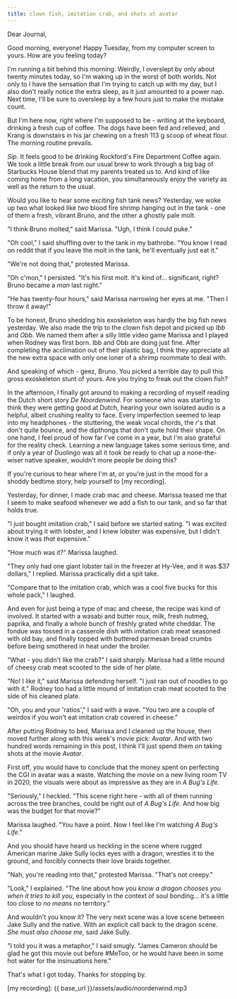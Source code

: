 ```yaml
---
title: clown fish, imitation crab, and shots at avatar
---
```


Dear Journal,

Good morning, everyone!  Happy Tuesday, from my computer screen to
yours.  How are you feeling today?

I'm running a bit behind this morning.  Weirdly, I overslept by only
about twenty minutes today, so I'm waking up in the worst of both
worlds.  Not only to I have the sensation that I'm trying to catch up
with my day, but I also don't really notice the extra sleep, as it
just amounted to a power nap.  Next time, I'll be sure to oversleep by
a few hours just to make the mistake count.

But I'm here now, right where I'm supposed to be - writing at the
keyboard, drinking a fresh cup of coffee.  The dogs have been fed and
relieved, and Krang is downstairs in his jar chewing on a fresh 113 g
scoop of wheat flour.  The morning routine prevails.

_Sip_.  It feels good to be drinking Rockford's Fire Department Coffee
again.  We took a little break from our usual brew to work through a
big bag of Starbucks House blend that my parents treated us to.  And
kind of like coming home from a long vacation, you simultaneously
enjoy the variety as well as the return to the usual.

Would you like to hear some exciting fish tank news?  Yesterday, we
woke up two what looked like _two_ blood fire shrimp hanging out in
the tank - one of them a fresh, vibrant Bruno, and the other a ghostly
pale molt.

"I think Bruno molted," said Marissa.  "Ugh, I think I could puke."

"Oh cool," I said shuffling over to the tank in my bathrobe.  "You
know I read on reddit that if you leave the molt in the tank, he'll
eventually just eat it."

"We're not doing that," protested Marissa.

"Oh c'mon," I persisted.  "It's his first molt.  It's kind
of... significant, right?  Bruno became a _man_ last night."

"He has twenty-four hours," said Marissa narrowing her eyes at me.
"Then I throw it away!"

To be honest, Bruno shedding his exoskeleton was hardly the big fish
news yesterday.  We also made the trip to the clown fish depot and
picked up _Ibb_ and _Obb_.  We named them after a silly little video
game Marissa and I played when Rodney was first born.  Ibb and Obb are
doing just fine.  After completing the acclimation out of their
plastic bag, I think they appreciate all the new extra space with only
one loner of a shrimp roommate to deal with.

And speaking of which - geez, Bruno.  You picked a terrible day to
pull this gross exoskeleton stunt of yours.  Are you trying to freak
out the clown fish?

In the afternoon, I finally got around to making a recording of myself
reading the Dutch short story _De Noordenwind_.  For someone who was
starting to think they were getting good at Dutch, hearing your own
isolated audio is a helpful, albeit crushing reality to face.  Every
imperfection seemed to leap into my headphones - the stuttering, the
weak vocal chords, the _r_'s that don't quite bounce, and the
dipthongs that don't quite hold their shape.  On one hand, I feel
proud of how far I've come in a year, but I'm also grateful for the
reality check.  Learning a new language takes some serious time, and
if only a year of Duolingo was all it took be ready to chat up a
none-the-wiser native speaker, wouldn't more people be doing this?

If you're curious to hear where I'm at, or you're just in the mood for
a shoddy bedtime story, help yourself to [my recording].

Yesterday, for dinner, I made crab mac and cheese.  Marissa teased me
that I seem to make seafood whenever we add a fish to our tank, and so
far that holds true.

"I just bought imitation crab," I said before we started eating.  "I
was excited about trying it with lobster, and I knew lobster was
expensive, but I didn't know it was _that_ expensive."

"How much was it?" Marissa laughed.

"They only had one giant lobster tail in the freezer at Hy-Vee, and it
was $37 dollars," I replied.  Marissa practically did a spit take.

"Compare that to the imitation crab, which was a cool five bucks for
this whole pack," I laughed.

And even for just being a type of mac and cheese, the recipe was kind
of involved.  It started with a wasabi and butter roux, milk, fresh
nutmeg, paprika, and finally a whole bunch of freshly grated white
cheddar.  The fondue was tossed in a casserole dish with imitation
crab meat seasoned with old bay, and finally topped with buttered
parmesan bread crumbs before being smothered in heat under the
broiler.

"What - you didn't like the crab?" I said sharply.  Marissa had a
little mound of cheesy crab meat scooted to the side of her plate.

"No! I like it," said Marissa defending herself.  "I just ran out of
noodles to go with it."  Rodney too had a little mound of imitation
crab meat scooted to the side of his cleaned plate.

"Oh, you and your 'ratios'," I said with a wave.  "You two are a
couple of weirdos if you won't eat imitation crab covered in cheese."

After putting Rodney to bed, Marissa and I cleaned up the house, then
moved further along with this week's movie pick: _Avatar_.  And with
two hundred words remaining in this post, I think I'll just spend them
on taking shots at the movie _Avatar_.

First off, you would have to conclude that the money spent on
perfecting the CGI in avatar was a waste.  Watching the movie on a new
living room TV in 2020, the visuals were about as impressive as they
are in _A Bug's Life_.

"Seriously," I heckled.  "This scene right here - with all of them
running across the tree branches, could be right out of _A Bug's
Life_.  And how big was the budget for that movie?"

Marissa laughed.  "You have a point.  Now I feel like I'm watching _A
Bug's Life_."

And you should have heard us heckling in the scene where rugged
American marine Jake Sully locks eyes with a dragon, wrestles it to
the ground, and forcibly connects their love braids together.

"Nah, you're reading into that," protested Marissa.  "That's not
creepy."

"Look," I explained.  "The line about how _you know a dragon chooses
you when it tries to kill you_, especially in the context of soul
bonding... it's a little too close to _no means no_ territory."

And wouldn't you know it?  The very next scene was a love scene
between Jake Sully and the native.  With an explicit call back to the
dragon scene.  _She must also choose me_, said Jake Sully.  

"I told you it was a metaphor," I said smugly.  "James Cameron should
be glad he got this movie out before #MeToo, or he would have been in
some hot water for the insinuations here."

That's what I got today.  Thanks for stopping by.

[my recording]: {{ base_url }}/assets/audio/noordenwind.mp3
